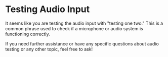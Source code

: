# Testing Audio Input

It seems like you are testing the audio input with "testing one two." This is a common phrase used to check if a microphone or audio system is functioning correctly.

If you need further assistance or have any specific questions about audio testing or any other topic, feel free to ask!

